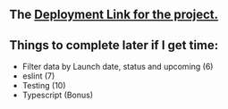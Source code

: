 ## The [Deployment Link for the project.](https://spacex-launch-v3.vercel.app/)

## Things to complete later if I get time:

- Filter data by Launch date, status and upcoming (6)
- eslint (7)
- Testing (10)
- Typescript (Bonus)
